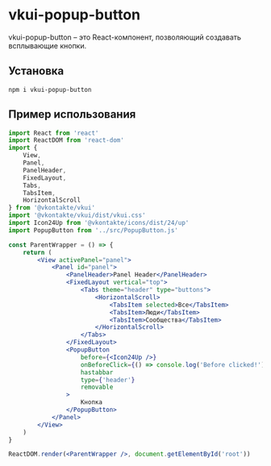 # vkui-popup-button

vkui-popup-button – это React-компонент, позволяющий создавать всплывающие кнопки.

## Установка

`npm i vkui-popup-button`

## Пример использования

```jsx static
import React from 'react'
import ReactDOM from 'react-dom'
import {
	View,
	Panel,
	PanelHeader,
	FixedLayout,
	Tabs,
	TabsItem,
	HorizontalScroll
} from '@vkontakte/vkui'
import '@vkontakte/vkui/dist/vkui.css'
import Icon24Up from '@vkontakte/icons/dist/24/up'
import PopupButton from '../src/PopupButton.js'

const ParentWrapper = () => {
	return (
		<View activePanel="panel">
			<Panel id="panel">
				<PanelHeader>Panel Header</PanelHeader>
				<FixedLayout vertical="top">
					<Tabs theme="header" type="buttons">
						<HorizontalScroll>
							<TabsItem selected>Все</TabsItem>
							<TabsItem>Люди</TabsItem>
							<TabsItem>Сообщества</TabsItem>
						</HorizontalScroll>
					</Tabs>
				</FixedLayout>
				<PopupButton
					before={<Icon24Up />}
					onBeforeClick={() => console.log('Before clicked!')}
					hastabbar
					type={'header'}
					removable
				>
					Кнопка
				</PopupButton>
			</Panel>
		</View>
	)
}

ReactDOM.render(<ParentWrapper />, document.getElementById('root'))
```
